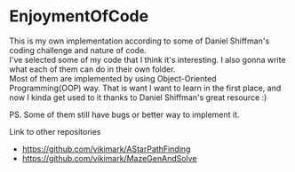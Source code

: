 # EnjoymentOfCode

This is my own implementation according to some of Daniel Shiffman's coding challenge and nature of code.  
I've selected some of my code that I think it's interesting. I also gonna write what each of them can do in their own folder.  
Most of them are implemented by using Object-Oriented Programming(OOP) way. That is want I want to learn in the first place, and now I kinda get used to it thanks to Daniel Shiffman's great resource :)  

PS. Some of them still have bugs or better way to implement it.  

Link to other repositories<br />
- https://github.com/vikimark/AStarPathFinding<br />
- https://github.com/vikimark/MazeGenAndSolve<br />
